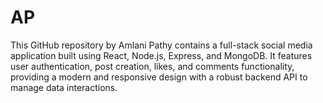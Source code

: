 # AP
This GitHub repository by Amlani Pathy contains a full-stack social media application built using React, Node.js, Express, and MongoDB. It features user authentication, post creation, likes, and comments functionality, providing a modern and responsive design with a robust backend API to manage data interactions. 

